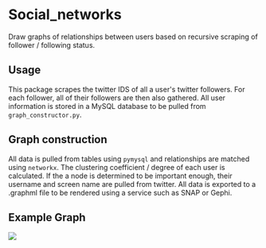 # Social_networks
Draw graphs of relationships between users based on recursive scraping of follower / following status.

## Usage

This package scrapes the twitter IDS of all a user's twitter followers. For each follower, all of their followers are then also gathered. All user information is stored in a MySQL database to be pulled from `graph_constructor.py`. 

## Graph construction

All data is pulled from tables using `pymysql` and relationships are matched using `networkx`. The clustering coefficient / degree of each user is calculated. If the a node is determined to be important enough, their username and screen name are pulled from twitter. All data is exported to a .graphml file to be rendered using a service such as SNAP or Gephi.

## Example Graph

![](https://i.imgur.com/FozgmCl.jpg)

